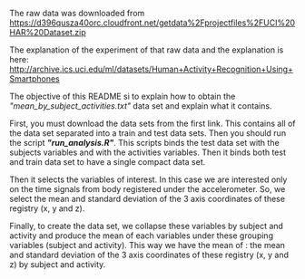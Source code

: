 The raw data was downloaded from https://d396qusza40orc.cloudfront.net/getdata%2Fprojectfiles%2FUCI%20HAR%20Dataset.zip

The explanation of the experiment of that raw data and the explanation is here: http://archive.ics.uci.edu/ml/datasets/Human+Activity+Recognition+Using+Smartphones


The objective of this README si to explain how to obtain the _"mean_by_subject_activities.txt"_ data set and explain what it contains. 

First, you must download the data sets from the first link. This contains all of the data set separated into a train and test data sets. Then you should run the script **_"run_analysis.R"_**. This scripts binds the test data set with the subjects variables and with the activities variables. Then it binds both test and train data set to have a single compact data set. 

Then it selects the variables of interest. In this case we are interested only on the time signals from body registered under the accelerometer. So, we select the mean and standard deviation of the 3 axis coordinates of these registry (x, y and z).

Finally, to create the data set, we collapse these variables by subject and activity and produce the mean of each variables under these grouping variables (subject and activity). This way we have the mean of : the mean and standard deviation of the 3 axis coordinates of these registry (x, y and z) by subject and activity. 